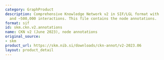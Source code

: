 ```yaml
---
category: GraphProduct
description: Comprehensive Knowledge Network v2 in SIF/LGL format with 26,234 entities
  and ~500,000 interactions. This file contains the node annotations.
format: sif
id: skm.ckn.v2.annotations
name: CKN v2 (June 2023), node annotations
original_source:
- skm
product_url: https://skm.nib.si/downloads/ckn-annot/v2-2023.06
layout: product_detail
---
```


